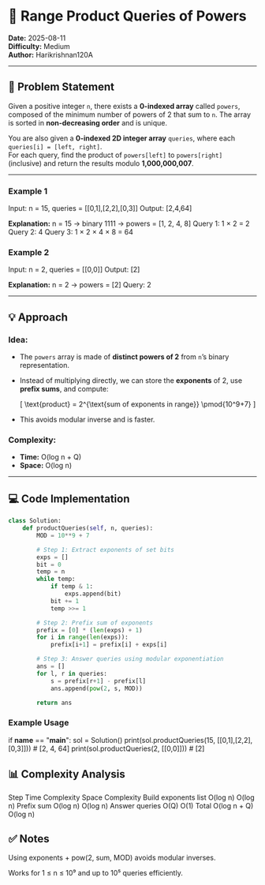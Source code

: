 # 📌 Range Product Queries of Powers

**Date:** 2025-08-11  
**Difficulty:** Medium  
**Author:** Harikrishnan120A  

---

## 📝 Problem Statement

Given a positive integer `n`, there exists a **0-indexed array** called `powers`, composed of the minimum number of powers of 2 that sum to `n`. The array is sorted in **non-decreasing order** and is unique.

You are also given a **0-indexed 2D integer array** `queries`, where each `queries[i] = [left, right]`.  
For each query, find the product of `powers[left]` to `powers[right]` (inclusive) and return the results modulo **1,000,000,007**.

---

### Example 1
Input: n = 15, queries = [[0,1],[2,2],[0,3]]
Output: [2,4,64]

**Explanation:**
n = 15 → binary 1111 → powers = [1, 2, 4, 8]
Query 1: 1 × 2 = 2
Query 2: 4
Query 3: 1 × 2 × 4 × 8 = 64

### Example 2
Input: n = 2, queries = [[0,0]]
Output: [2]

**Explanation:**
n = 2 → powers = [2]
Query: 2

---

## 💡 Approach

### Idea:
- The `powers` array is made of **distinct powers of 2** from `n`’s binary representation.
- Instead of multiplying directly, we can store the **exponents** of 2, use **prefix sums**, and compute:
  
  \[
  \text{product} = 2^{\text{sum of exponents in range}} \pmod{10^9+7}
  \]
  
- This avoids modular inverse and is faster.

### Complexity:
- **Time:** O(log n + Q)
- **Space:** O(log n)

---

## 💻 Code Implementation
```python
class Solution:
    def productQueries(self, n, queries):
        MOD = 10**9 + 7

        # Step 1: Extract exponents of set bits
        exps = []
        bit = 0
        temp = n
        while temp:
            if temp & 1:
                exps.append(bit)
            bit += 1
            temp >>= 1

        # Step 2: Prefix sum of exponents
        prefix = [0] * (len(exps) + 1)
        for i in range(len(exps)):
            prefix[i+1] = prefix[i] + exps[i]

        # Step 3: Answer queries using modular exponentiation
        ans = []
        for l, r in queries:
            s = prefix[r+1] - prefix[l]
            ans.append(pow(2, s, MOD))

        return ans
```

### Example Usage

if __name__ == "__main__":
    sol = Solution()
    print(sol.productQueries(15, [[0,1],[2,2],[0,3]]))  # [2, 4, 64]
    print(sol.productQueries(2, [[0,0]]))               # [2]


## 📊 Complexity Analysis

Step	Time Complexity	Space Complexity
Build exponents list	O(log n)	O(log n)
Prefix sum	O(log n)	O(log n)
Answer queries	O(Q)	O(1)
Total	O(log n + Q)	O(log n)

## ✅ Notes
Using exponents + pow(2, sum, MOD) avoids modular inverses.

Works for 1 ≤ n ≤ 10⁹ and up to 10⁵ queries efficiently.
